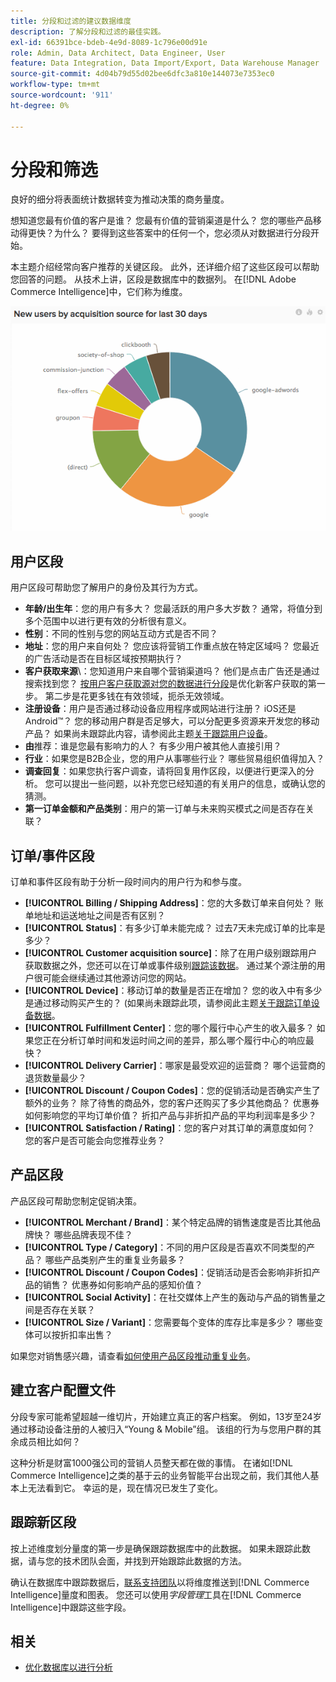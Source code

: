 ```yaml
---
title: 分段和过滤的建议数据维度
description: 了解分段和过滤的最佳实践。
exl-id: 66391bce-bdeb-4e9d-8089-1c796e00d91e
role: Admin, Data Architect, Data Engineer, User
feature: Data Integration, Data Import/Export, Data Warehouse Manager
source-git-commit: 4d04b79d55d02bee6dfc3a810e144073e7353ec0
workflow-type: tm+mt
source-wordcount: '911'
ht-degree: 0%

---
```


# 分段和筛选

良好的细分将表面统计数据转变为推动决策的商务量度。

想知道您最有价值的客户是谁？ 您最有价值的营销渠道是什么？ 您的哪些产品移动得更快？为什么？ 要得到这些答案中的任何一个，您必须从对数据进行分段开始。

本主题介绍经常向客户推荐的关键区段。 此外，还详细介绍了这些区段可以帮助您回答的问题。 从技术上讲，区段是数据库中的数据列。 在[!DNL Adobe Commerce Intelligence]中，它们称为维度。

![显示关键客户区段和过滤器的仪表板](../../mbi/assets/mbi-critical-segments.png)


## 用户区段

用户区段可帮助您了解用户的身份及其行为方式。

* **年龄/出生年**：您的用户有多大？ 您最活跃的用户多大岁数？ 通常，将值分到多个范围中以进行更有效的分析很有意义。
* **性别**：不同的性别与您的网站互动方式是否不同？
* **地址**：您的用户来自何处？ 您应该将营销工作重点放在特定区域吗？ 您最近的广告活动是否在目标区域按预期执行？
* **客户获取来源**\：您知道用户来自哪个营销渠道吗？ 他们是点击广告还是通过搜索找到您？ [按用户客户获取源对您的数据进行分段](../data-analyst/analysis/google-track-user-acq.md)是优化新客户获取的第一步。 第二步是花更多钱在有效领域，扼杀无效领域。
* **注册设备**：用户是否通过移动设备应用程序或网站进行注册？ iOS还是Android™？ 您的移动用户群是否足够大，可以分配更多资源来开发您的移动产品？ 如果尚未跟踪此内容，请参阅此主题[关于跟踪用户设备](../data-analyst/analysis/track-usr-dev-browser.md)。
* **由**&#x200B;推荐：谁是您最有影响力的人？ 有多少用户被其他人直接引用？
* **行业**：如果您是B2B企业，您的用户从事哪些行业？ 哪些贸易组织值得加入？
* **调查回复**：如果您执行客户调查，请将回复用作区段，以便进行更深入的分析。 您可以提出一些问题，以补充您已经知道的有关用户的信息，或确认您的猜测。
* **第一订单金额和产品类别**：用户的第一订单与未来购买模式之间是否存在关联？

## 订单/事件区段

订单和事件区段有助于分析一段时间内的用户行为和参与度。

* **[!UICONTROL Billing / Shipping Address]**：您的大多数订单来自何处？ 账单地址和运送地址之间是否有区别？
* **[!UICONTROL Status]**：有多少订单未能完成？ 过去7天未完成订单的比率是多少？
* **[!UICONTROL Customer acquisition source]**：除了在用户级别跟踪用户获取数据之外，您还可以在订单或事件级别[跟踪该数据](../data-analyst/analysis/google-track-user-acq.md)。 通过某个源注册的用户很可能会继续通过其他源访问您的网站。
* **[!UICONTROL Device]**：移动订单的数量是否正在增加？ 您的收入中有多少是通过移动购买产生的？ (如果尚未跟踪此项，请参阅此主题[关于跟踪订单设备数据](../data-analyst/analysis/track-usr-dev-browser.md)。
* **[!UICONTROL Fulfillment Center]**：您的哪个履行中心产生的收入最多？ 如果您正在分析订单时间和发运时间之间的差异，那么哪个履行中心的响应最快？
* **[!UICONTROL Delivery Carrier]**：哪家是最受欢迎的运营商？ 哪个运营商的退货数量最少？
* **[!UICONTROL Discount / Coupon Codes]**：您的促销活动是否确实产生了额外的业务？ 除了待售的商品外，您的客户还购买了多少其他商品？ 优惠券如何影响您的平均订单价值？ 折扣产品与非折扣产品的平均利润率是多少？
* **[!UICONTROL Satisfaction / Rating]**：您的客户对其订单的满意度如何？ 您的客户是否可能会向您推荐业务？

## 产品区段

产品区段可帮助您制定促销决策。

* **[!UICONTROL Merchant / Brand]**：某个特定品牌的销售速度是否比其他品牌快？ 哪些品牌表现不佳？
* **[!UICONTROL Type / Category]**：不同的用户区段是否喜欢不同类型的产品？ 哪些产品类别产生的重复业务最多？
* **[!UICONTROL Discount / Coupon Codes]**：促销活动是否会影响非折扣产品的销售？ 优惠券如何影响产品的感知价值？
* **[!UICONTROL Social Activity]**：在社交媒体上产生的轰动与产品的销售量之间是否存在关联？
* **[!UICONTROL Size / Variant]**：您需要每个变体的库存比率是多少？ 哪些变体可以按折扣率出售？

如果您对销售感兴趣，请查看[如何使用产品区段推动重复业务](../data-analyst/analysis/most-value-source-channel.md)。

## 建立客户配置文件

分段专家可能希望超越一维切片，开始建立真正的客户档案。 例如，13岁至24岁通过移动设备注册的人被归入“Young &amp; Mobile”组。 该组的行为与您用户群的其余成员相比如何？

这种分析是财富1000强公司的营销人员整天都在做的事情。 在诸如[!DNL Commerce Intelligence]之类的基于云的业务智能平台出现之前，我们其他人基本上无法看到它。 幸运的是，现在情况已发生了变化。

## 跟踪新区段

按上述维度划分量度的第一步是确保跟踪数据库中的此数据。 如果未跟踪此数据，请与您的技术团队会面，并找到开始跟踪此数据的方法。

确认在数据库中跟踪数据后，[联系支持团队](https://experienceleague.adobe.com/docs/commerce-knowledge-base/kb/troubleshooting/miscellaneous/mbi-service-policies.html?lang=zh-Hans)以将维度推送到[!DNL Commerce Intelligence]量度和图表。 您还可以使用&#x200B;*字段管理*&#x200B;工具在[!DNL Commerce Intelligence]中跟踪这些字段。

## 相关

* [优化数据库以进行分析](../best-practices/opt-db-analysis.md)
